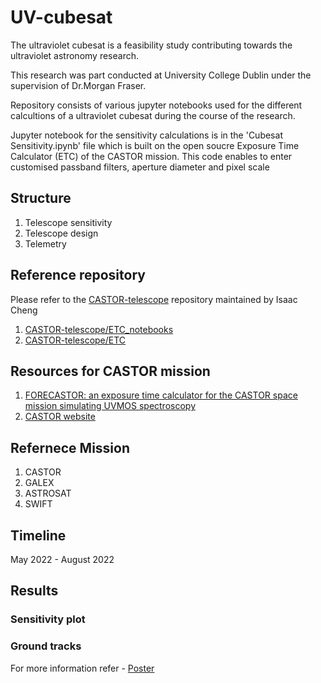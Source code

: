 # UV-cubesat

The ultraviolet cubesat is a feasibility study contributing towards the ultraviolet astronomy research.  

This research was part conducted at University College Dublin under the supervision of Dr.Morgan Fraser.

Repository consists of various jupyter notebooks used for the different calcultions of a ultraviolet cubesat during the course of the research.

Jupyter notebook for the sensitivity calculations is in the 'Cubesat Sensitivity.ipynb' file which is built on the open soucre Exposure Time Calculator (ETC) of the CASTOR mission. This code enables to enter customised passband filters, aperture diameter and pixel scale

## Structure
1. Telescope sensitivity
2. Telescope design
3. Telemetry

## Reference repository
Please refer to the [CASTOR-telescope](https://github.com/CASTOR-telescope) repository maintained by Isaac Cheng
1. [CASTOR-telescope/ETC_notebooks](https://github.com/CASTOR-telescope/ETC_notebooks)
2. [CASTOR-telescope/ETC](https://github.com/CASTOR-telescope/ETC)

## Resources for CASTOR mission
1. [FORECASTOR: an exposure time calculator for the CASTOR space mission simulating UVMOS spectroscopy](https://ui.adsabs.harvard.edu/abs/2022SPIE12181E..77G/abstract)
2. [CASTOR website](https://www.castormission.org/)

## Refernece Mission
1. CASTOR
2. GALEX
3. ASTROSAT
4. SWIFT

## Timeline
May 2022 - August 2022

## Results
### Sensitivity plot

### Ground tracks

For more information refer - [Poster](https://drive.google.com/file/d/1R1ud7nN0npMSrYGGEZqdvDyncFeuvrlG/view)
